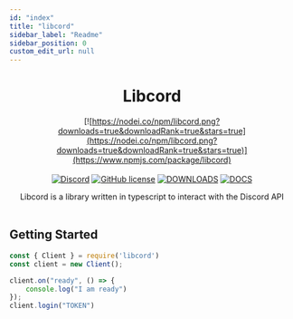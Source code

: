 ```yaml
---
id: "index"
title: "libcord"
sidebar_label: "Readme"
sidebar_position: 0
custom_edit_url: null
---
```


<div align="center">

# Libcord

[![https://nodei.co/npm/libcord.png?downloads=true&downloadRank=true&stars=true](https://nodei.co/npm/libcord.png?downloads=true&downloadRank=true&stars=true)](https://www.npmjs.com/package/libcord) <br></br>
[![Discord](https://img.shields.io/discord/976566685895114823.png?color=7289da&label=Libcord&logo=discord&style=flat-square)](https://discord.gg/k672733TU3) [![GitHub license](https://img.shields.io/github/license/tovade/libcord.svg)](https://github.com/tovade/libcord/blob/master/LICENSE)  [![DOWNLOADS](https://img.shields.io/npm/dm/arcscord)](https://www.npmjs.com/package/libcord) [![DOCS](https://img.shields.io/badge/typedoc-docs-blue.svg)](https://libcord.js.org/)

Libcord is a library written in typescript to interact with the Discord API <br></br>

</div>

## Getting Started

````javascript
const { Client } = require('libcord')
const client = new Client();

client.on("ready", () => {
    console.log("I am ready")
});
client.login("TOKEN")
````
